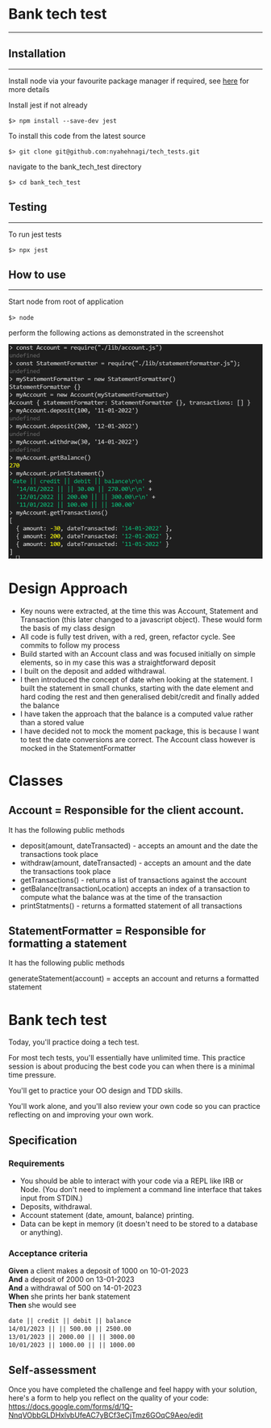 # Bank tech test

---

## Installation

---

Install node via your favourite package manager if required, see [here](https://nodejs.org/en/ "Node") for more details

Install jest if not already

```
$> npm install --save-dev jest
```

To install this code from the latest source

```
$> git clone git@github.com:nyahehnagi/tech_tests.git

```

navigate to the bank_tech_test directory

```
$> cd bank_tech_test
```

## Testing

---

To run jest tests

```
$> npx jest
```

## How to use

---

Start node from root of application

`$> node`

perform the following actions as demonstrated in the screenshot

![alt text](https://github.com/nyahehnagi/tech_tests/blob/main/bank_tech_test/docs/bank_tech_test_screenshot.png)

# Design Approach

- Key nouns were extracted, at the time this was Account, Statement and Transaction (this later changed to a javascript object). These would form the basis of my class design
- All code is fully test driven, with a red, green, refactor cycle. See commits to follow my process
- Build started with an Account class and was focused initially on simple elements, so in my case this was a straightforward deposit
- I built on the deposit and added withdrawal.
- I then introduced the concept of date when looking at the statement. I built the statement in small chunks, starting with the date element and hard coding the rest and then generalised debit/credit and finally added the balance
- I have taken the approach that the balance is a computed value rather than a stored value
- I have decided not to mock the moment package, this is because I want to test the date conversions are correct. The Account class however is mocked in the StatementFormatter

# Classes
## Account = Responsible for the client account.

It has the following public methods
- deposit(amount, dateTransacted) - accepts an amount and the date the transactions took place
- withdraw(amount, dateTransacted) - accepts an amount and the date the transactions took place
- getTransactions() - returns a list of transactions against the account
- getBalance(transactionLocation) accepts an index of a transaction to compute what the balance was at the time of the transaction
- printStatments() - returns a formatted statement of all transactions
## StatementFormatter = Responsible for formatting a statement
It has the following public methods

generateStatement(account) = accepts an account and returns a formatted statement


# Bank tech test

Today, you'll practice doing a tech test.

For most tech tests, you'll essentially have unlimited time. This practice session is about producing the best code you can when there is a minimal time pressure.

You'll get to practice your OO design and TDD skills.

You'll work alone, and you'll also review your own code so you can practice reflecting on and improving your own work.

## Specification

### Requirements

- You should be able to interact with your code via a REPL like IRB or Node. (You don't need to implement a command line interface that takes input from STDIN.)
- Deposits, withdrawal.
- Account statement (date, amount, balance) printing.
- Data can be kept in memory (it doesn't need to be stored to a database or anything).

### Acceptance criteria

**Given** a client makes a deposit of 1000 on 10-01-2023  
**And** a deposit of 2000 on 13-01-2023  
**And** a withdrawal of 500 on 14-01-2023  
**When** she prints her bank statement  
**Then** she would see

```
date || credit || debit || balance
14/01/2023 || || 500.00 || 2500.00
13/01/2023 || 2000.00 || || 3000.00
10/01/2023 || 1000.00 || || 1000.00
```

## Self-assessment

Once you have completed the challenge and feel happy with your solution, here's a form to help you reflect on the quality of your code: https://docs.google.com/forms/d/1Q-NnqVObbGLDHxlvbUfeAC7yBCf3eCjTmz6GOqC9Aeo/edit
